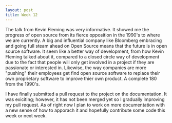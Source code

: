 ```yaml
---
layout: post
title: Week 12
---
```


The talk from Kevin Fleming was very informative. It showed me the progress of open source from its fierce opposition in the 1990's to where we are currently. A big and influential company like Bloomberg embracing and going full steam ahead on Open Source means that the future is in open source software. It seem like a better way of development, from how Kevin Fleming talked about it, compared to a closed circle way of development due to the fact that people will only get involved in a project if they are passionate or interested in. Likewise, the way companies are more "pushing" their employees get find open source software to replace their own proprietary software to improve thier own product. A complete 180 from the 1990's.


I have finally submitted a pull request to the project on the documentation. It was exiciting; however, it has not been merged yet so I gradually improving my pull request. As of right now I plan to work on more documentation with a new sense of how to apporach it and hopefully contribute some code this week or next week.
